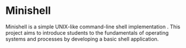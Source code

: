 # Minishell
Minishell is a simple UNIX-like command-line shell implementation . This project aims to introduce students to the fundamentals of operating systems and processes by developing a basic shell application.
